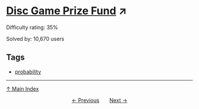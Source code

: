 # [Disc Game Prize Fund](https://projecteuler.net/problem=121) ↗️

Difficulty rating: 35%

Solved by: 10,670 users
## Tags

- [probability](../tags/probability.md)



---

[↑ Main Index](../README.md)


<div align=center><a href='120.md'>← Previous</a> &nbsp;&nbsp; &nbsp;&nbsp;  <a href='122.md'>Next →</a></div>

